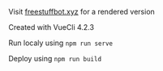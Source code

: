 Visit [freestuffbot.xyz](https://freestuffbot.xyz/) for a rendered version

Created with VueCli 4.2.3

Run localy using `npm run serve`

Deploy using `npm run build`

